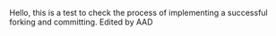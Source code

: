 Hello, this is a test to check the process of implementing a successful forking and committing. Edited by AAD